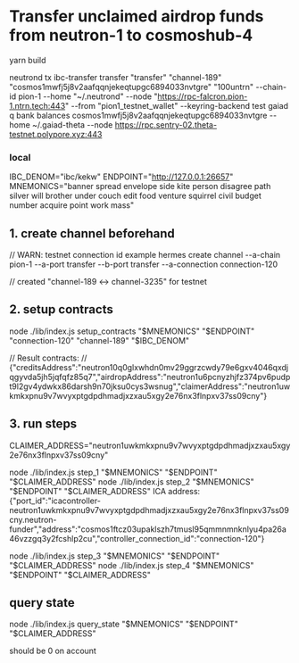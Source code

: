 # Transfer unclaimed airdrop funds from neutron-1 to cosmoshub-4

yarn build

neutrond tx ibc-transfer transfer "transfer" "channel-189" "cosmos1mwfj5j8v2aafqqnjekeqtupgc6894033nvtgre" "100untrn" --chain-id pion-1 --home "~/.neutrond" --node "https://rpc-falcron.pion-1.ntrn.tech:443" --from "pion1_testnet_wallet" --keyring-backend test
gaiad q bank balances cosmos1mwfj5j8v2aafqqnjekeqtupgc6894033nvtgre --home ~/.gaiad-theta --node https://rpc.sentry-02.theta-testnet.polypore.xyz:443

### local
IBC_DENOM="ibc/kekw"
ENDPOINT="http://127.0.0.1:26657"
MNEMONICS="banner spread envelope side kite person disagree path silver will brother under couch edit food venture squirrel civil budget number acquire point work mass"

## 1. create channel beforehand
// WARN: testnet connection id example
hermes create channel --a-chain pion-1 --a-port transfer --b-port transfer --a-connection connection-120

// created "channel-189 <-> channel-3235" for testnet

## 2. setup contracts
node ./lib/index.js setup_contracts "$MNEMONICS" "$ENDPOINT" "connection-120" "channel-189" "$IBC_DENOM"

// Result contracts:
// {"creditsAddress":"neutron10q0glxwhdn0mv29ggrzcwdy79e6gxv4046qxdjqgyvda5jh5jqfqfz85q7","airdropAddress":"neutron1u6pcnyzhjfz374pv6pudpt9l2gv4ydwkx86darsh9n70jksu0cys3wsnug","claimerAddress":"neutron1uwkmkxpnu9v7wvyxptgdpdhmadjxzxau5xgy2e76nx3flnpxv37ss09cny"}

## 3. run steps
CLAIMER_ADDRESS="neutron1uwkmkxpnu9v7wvyxptgdpdhmadjxzxau5xgy2e76nx3flnpxv37ss09cny"

node ./lib/index.js step_1 "$MNEMONICS" "$ENDPOINT" "$CLAIMER_ADDRESS"
node ./lib/index.js step_2 "$MNEMONICS" "$ENDPOINT" "$CLAIMER_ADDRESS"
ICA address: {"port_id":"icacontroller-neutron1uwkmkxpnu9v7wvyxptgdpdhmadjxzxau5xgy2e76nx3flnpxv37ss09cny.neutron-funder","address":"cosmos1ftcz03upaklszh7tmusl95qmmnmnknlyu4pa26a46vzzgq3y2fcshlp2cu","controller_connection_id":"connection-120"}

node ./lib/index.js step_3 "$MNEMONICS" "$ENDPOINT" "$CLAIMER_ADDRESS"
node ./lib/index.js step_4 "$MNEMONICS" "$ENDPOINT" "$CLAIMER_ADDRESS"

## query state
node ./lib/index.js query_state "$MNEMONICS" "$ENDPOINT" "$CLAIMER_ADDRESS"

should be 0 on account
